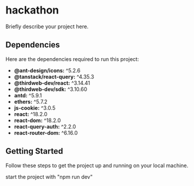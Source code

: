 # hackathon

Briefly describe your project here.


## Dependencies

Here are the dependencies required to run this project:

- **@ant-design/icons:** ^5.2.6
- **@tanstack/react-query:** ^4.35.3
- **@thirdweb-dev/react:** ^3.14.41
- **@thirdweb-dev/sdk:** ^3.10.60
- **antd:** ^5.9.1
- **ethers:** ^5.7.2
- **js-cookie:** ^3.0.5
- **react:** ^18.2.0
- **react-dom:** ^18.2.0
- **react-query-auth:** ^2.2.0
- **react-router-dom:** ^6.16.0

## Getting Started

Follow these steps to get the project up and running on your local machine.

start the project with "npm run dev"
